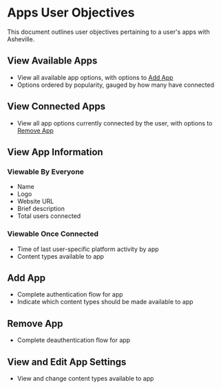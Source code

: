 # Apps User Objectives

This document outlines user objectives pertaining to a user's apps with Asheville.

## View Available Apps

* View all available app options, with options to [Add App](apps.md#add-app)
* Options ordered by popularity, gauged by how many have connected

## View Connected Apps

* View all app options currently connected by the user, with options to [Remove App](apps.md#remove-app)

## View App Information

### Viewable By Everyone

* Name
* Logo
* Website URL
* Brief description
* Total users connected

### Viewable Once Connected

* Time of last user-specific platform activity by app
* Content types available to app

## Add App

* Complete authentication flow for app
* Indicate which content types should be made available to app

## Remove App

* Complete deauthentication flow for app

## View and Edit App Settings

* View and change content types available to app